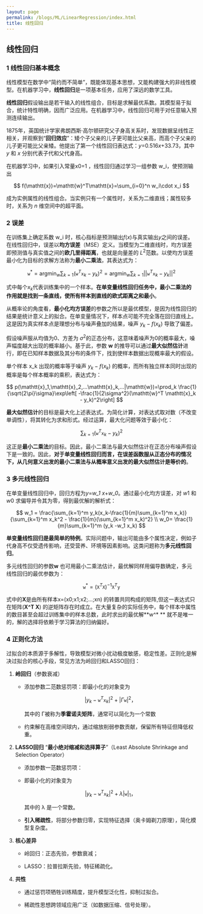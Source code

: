 ```yaml
---
layout: page
permalink: /blogs/ML/LinearRegression/index.html
title: 线性回归
---
```


## 线性回归

### 1 线性回归基本概念

线性模型在数学中“简约而不简单”，既能体现基本思想，又能构建强大的非线性模型。在机器学习中，**线性回归**是一项基本任务，应用了深远的数学工具。<br>

**线性回归**假设输出是若干输入的线性组合，目标是求解最优系数。其模型易于拟合，统计特性明确，因而广泛应用。在机器学习中，线性回归可用于对任意输入预测连续输出。<br>

1875年，英国统计学家弗朗西斯·高尔顿研究父子身高关系时，发现数据呈线性正相关，并观察到“**回归效应**”：矮个子父亲的儿子更可能比父亲高，而高个子父亲的儿子更可能比父亲矮。他提出了第一个线性回归表达式：*y*=0.516*x*+33.73，其中*y* 和 *x* 分别代表子代和父代身高。<br>

在机器学习中，如果引入常量x0=1 ，线性回归通过学习一组参数 w_i，使预测输出 <br>

$$
f(\mathtt{x})=\mathtt{w}^T\mathtt{x}=\sum_{i=0}^n w_i\cdot x_i
$$

成为实例属性的线性组合。当实例只有一个属性时，关系为二维直线；属性较多时，关系为 *n* 维空间中的超平面。<br>

### 2 误差

在训练集上确定系数 w_i 时，核心指标是预测输出*f*(*x*)与真实输出*y*之间的误差。在线性回归中，误差以**均方误差**（MSE）定义。当模型为二维直线时，均方误差即预测值与真实值之间的**欧几里得距离**，也就是向量差的 $L^2$范数。以使均方误差最小化为目标的求解方法称为**最小二乘法**，其表达式为：<br>

$$
\mathtt{w}^*=\mathrm{arg min}_w \sum_{k=1}(\mathtt{w}^T \mathtt{x}_k - y_k)^2=\mathrm{arg min}_w \sum_{k=1}||\mathtt{w}^T \mathtt{x}_k - y_k||^2
$$

式中每个$x_k$代表训练集中的一个样本。**在单变量线性回归任务中，最小二乘法的作用就是找到一条直线，使所有样本到直线的欧式距离之和最小**。<br>


从概率论的角度看，**最小化均方误差**的参数之所以是最优模型，是因为线性回归的结果是统计意义上的拟合。在单变量情况下，样本点可能不完全落在回归直线上。这是因为真实样本点是理想分布与噪声叠加的结果，噪声 $y_k - f(x_k)$ 导致了偏差。<br>

假设噪声服从均值为0、方差为 $σ^2$的正态分布，这意味着噪声为0的概率最大，噪声幅度越大出现的概率越小。基于此，参数 **w** 的推导可以通过**最大似然估计**进行，即在已知样本数据及其分布的条件下，找到使样本数据出现概率最大的假设。<br>

单个样本 x_k 出现的概率等于噪声 $y_k - f(x_k)$ 的概率，而所有独立样本同时出现的概率是每个样本概率的乘积，表达式为：<br>

$$
p(\mathtt{x}_1,\mathtt{x}_2,...\mathtt{x}_k,...|\mathtt{w})=\prod_k \frac{1}{\sqrt{2\pi}\sigma}\exp\left[ -\frac{1}{2\sigma^2}(\mathtt{w}^T \mathtt{x}_k - y_k)^2\right]
$$

**最大似然估计**的目标是最大化上述表达式。为简化计算，对表达式取对数（不改变单调性），将其转化为求和形式。经过运算，最大化问题等效于最小化：<br>

$$
\sum_{k=1}(\mathtt{w}^T \mathtt{x}_k - y_k)^2
$$

这正是**最小二乘法**的目标。因此，最小二乘法与最大似然估计在正态分布噪声假设下是一致的。因此，**对于单变量线性回归而言，在误差函数服从正态分布的情况下，从几何意义出发的最小二乘法与从概率意义出发的最大似然估计是等价的**。<br>

### 3 多元线性回归

在单变量线性回归中，回归方程为*y*=*w_1* *x*+*w_0*。通过最小化均方误差，对 *w*1 和 *w*0 求偏导并令其为零，得到最优解的解析式：<br>

$$
w_1 = \frac{\sum_{k=1}^m y_k(x_k-\frac{1}{m}\sum_{k=1}^m x_k)}{\sum_{k=1}^m x_k^2 - \frac{1}{m}(\sum_{k=1}^m x_k)^2}
\\
w_0= \frac{1}{m}\sum_{k=1}^m (y_k -w_1 x_k)
$$

**单变量线性回归是最简单的特例**。实际问题中，输出可能由多个属性决定，例如子代身高不仅受遗传影响，还受营养、环境等因素影响。这类问题称为**多元线性回归**。<br>

多元线性回归的参数**w** 也可用最小二乘法估计，最优解同样用偏导数确定，多元线性回归的最优参数为：<br>

$$
\mathtt{w}^*=(\mathtt{X}^T \mathtt{X})^{-1}\mathtt{X}^T\mathtt{y}
$$

式中的**X**是由所有样本x=(x0;x1;x2;...;xn) 的转置共同构成的矩阵,但这一表达式只在矩阵(**X^T X**) 的逆矩阵存在时成立。在大量复杂的实际任务中，每个样本中属性的数目甚至会超过训练集中的样本总数，此时求出的最优解**w^* ** 就不是唯一的，解的选择将依赖于学习算法的归纳偏好。<br>

### 4 正则化方法

过拟合的本质源于多解性，导致模型对微小扰动极度敏感，稳定性差。正则化是解决过拟合的核心手段，常见方法为岭回归和LASSO回归：<br>

1. **岭回归**（参数衰减）<br>

   - 添加参数二范数惩罚项：即最小化的对象变为<br>

     $$
     |y_k- \mathtt{w}^T \mathtt{x}_k|^2 +|\Gamma \mathtt{w}|^2 ，
     $$
   
     其中的 Γ被称为**季霍诺夫矩阵**，通常可以简化为一个常数<br>

   - 约束解在高维空间球内，通过缩放削弱参数贡献，保留所有特征但降低权重。<br>

2. **LASSO回归**  “**最小绝对缩减和选择算子**”（Least Absolute Shrinkage and Selection Operator）<br>

   - 添加参数一范数惩罚项：<br>

   - 即最小化的对象变为 <br>

     $$
     |y_k- \mathtt{w}^T \mathtt{x}_k|^2 +\lambda|\mathtt{w}|_1 ，
     $$

     其中的 λ 是一个常数。<br>

   - **引入稀疏性**，将部分参数归零，实现特征选择（奥卡姆剃刀原理），简化模型复杂度。<br>

3. **核心差异**

   - 岭回归：正态先验，参数衰减；<br>

   - LASSO：拉普拉斯先验，特征稀疏化。<br>

4. **共性**

   - 通过惩罚项牺牲训练精度，提升模型泛化性，抑制过拟合。<br>

   - 稀疏性思想跨领域应用广泛（如数据压缩、信号处理）。